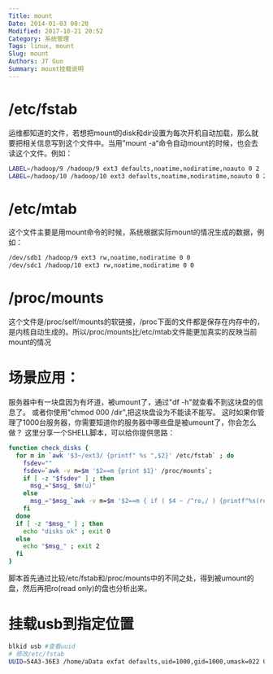 ```yaml
---
Title: mount
Date: 2014-01-03 00:20
Modified: 2017-10-21 20:52
Category: 系统管理
Tags: linux, mount
Slug: mount
Authors: JT Guo
Summary: mount挂载说明
---
```


# /etc/fstab

运维都知道的文件，若想把mount的disk和dir设置为每次开机自动加载，那么就要把相关信息写到这个文件中。当用”mount -a“命令自动mount的时候，也会去读这个文件。例如：

```sh
LABEL=/hadoop/9 /hadoop/9 ext3 defaults,noatime,nodiratime,noauto 0 2
LABEL=/hadoop/10 /hadoop/10 ext3 defaults,noatime,nodiratime,noauto 0 2
```

# /etc/mtab

这个文件主要是用mount命令的时候，系统根据实际mount的情况生成的数据，例如：

```sh
/dev/sdb1 /hadoop/9 ext3 rw,noatime,nodiratime 0 0
/dev/sdc1 /hadoop/10 ext3 rw,noatime,nodiratime 0 0
```

# /proc/mounts

这个文件是/proc/self/mounts的软链接，/proc下面的文件都是保存在内存中的，是内核自动生成的。所以/proc/mounts比/etc/mtab文件能更加真实的反映当前mount的情况

# 场景应用：

服务器中有一块盘因为有坏道，被umount了，通过"df -h"就查看不到这块盘的信息了。
或者你使用"chmod 000 /dir",把这块盘设为不能读不能写。
这时如果你管理了1000台服务器，你需要知道你的服务器中哪些盘是被umount了，你会怎么做？
这里分享一个SHELL脚本，可以给你提供思路：

```sh
function check_disks {
  for m in `awk '$3~/ext3/ {printf" %s ",$2}' /etc/fstab` ; do
    fsdev=""
    fsdev=`awk -v m=$m '$2==m {print $1}' /proc/mounts`;
    if [ -z "$fsdev" ] ; then
      msg_="$msg_ $m(u)"
    else
      msg_="$msg_`awk -v m=$m '$2==m { if ( $4 ~ /^ro,/ ) {printf"%s(ro)",$2 } ; }' /proc/mounts`"
    fi
  done
  if [ -z "$msg_" ] ; then
    echo "disks ok" ; exit 0
  else
    echo "$msg_" ; exit 2
  fi
}
```

脚本首先通过比较/etc/fstab和/proc/mounts中的不同之处，得到被umount的盘，然后再把ro(read only)的盘也分析出来。

# 挂载usb到指定位置

```sh
blkid usb #查看uuid
# 修改/etc/fstab
UUID=54A3-36E3 /home/aData exfat defaults,uid=1000,gid=1000,umask=022 0 0
```